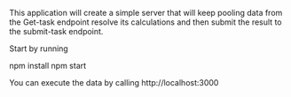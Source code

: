 This application will create a simple server that will keep pooling data from the Get-task endpoint resolve its calculations and then submit the result to the submit-task endpoint.


Start by running

npm install 
npm start

You can execute the data by calling http://localhost:3000
